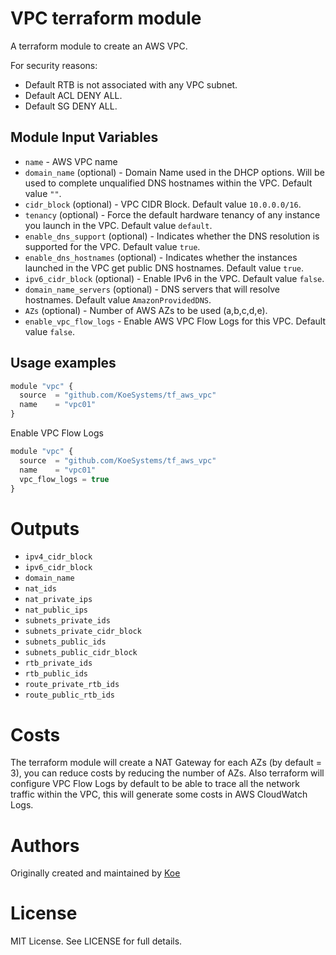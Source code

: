 VPC terraform module
===========

A terraform module to create an AWS VPC.

For security reasons:
- Default RTB is not associated with any VPC subnet.
- Default ACL DENY ALL.
- Default SG DENY ALL.

Module Input Variables
----------------------

- `name` - AWS VPC name
- `domain_name` (optional) - Domain Name used in the DHCP options. Will be used to complete unqualified DNS hostnames within the VPC. Default value `""`.
- `cidr_block` (optional) - VPC CIDR Block. Default value `10.0.0.0/16`.
- `tenancy` (optional) - Force the default hardware tenancy of any instance you launch in the VPC. Default value `default`.
- `enable_dns_support` (optional) - Indicates whether the DNS resolution is supported for the VPC. Default value `true`.
- `enable_dns_hostnames` (optional) - Indicates whether the instances launched in the VPC get public DNS hostnames. Default value `true`.
- `ipv6_cidr_block` (optional) - Enable IPv6 in the VPC. Default value `false`.
- `domain_name_servers` (optional) - DNS servers that will resolve hostnames. Default value `AmazonProvidedDNS`.
- `AZs` (optional) - Number of AWS AZs to be used (a,b,c,d,e).
- `enable_vpc_flow_logs` - Enable AWS VPC Flow Logs for this VPC. Default value `false`.

Usage examples
-----

```js
module "vpc" {
  source  = "github.com/KoeSystems/tf_aws_vpc"
  name    = "vpc01"
}
```

Enable VPC Flow Logs
```js
module "vpc" {
  source  = "github.com/KoeSystems/tf_aws_vpc"
  name    = "vpc01"
  vpc_flow_logs = true
}
```

Outputs
=======

- `ipv4_cidr_block`
- `ipv6_cidr_block`
- `domain_name`
- `nat_ids`
- `nat_private_ips`
- `nat_public_ips`
- `subnets_private_ids`
- `subnets_private_cidr_block`
- `subnets_public_ids`
- `subnets_public_cidr_block`
- `rtb_private_ids`
- `rtb_public_ids`
- `route_private_rtb_ids`
- `route_public_rtb_ids`

Costs
=====

The terraform module will create a NAT Gateway for each AZs (by default = 3), you can reduce costs by reducing the number of AZs.
Also terraform will configure VPC Flow Logs by default to be able to trace all the network traffic within the VPC, this will generate some costs in AWS CloudWatch Logs.
 
Authors
=======

Originally created and maintained by [Koe](https://github.com/KoeSystems)

License
=======

MIT License. See LICENSE for full details.